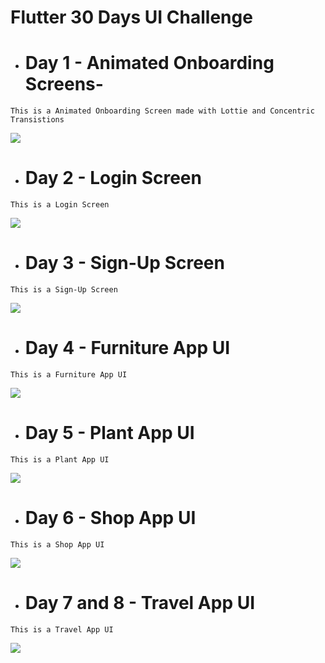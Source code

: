 # Flutter 30 Days UI Challenge

* # Day 1 - Animated Onboarding Screens-
 ```This is a Animated Onboarding Screen made with Lottie and Concentric Transistions```
  
  ![](https://github.com/stp2003/flutter_30_days_ui_challenge/blob/master/lib/Day1_OnboardingScreens/outputs/outputDay1.gif)


* # Day 2 - Login Screen
```This is a Login Screen```
  
  ![](https://github.com/stp2003/flutter_30_days_ui_challenge/blob/master/lib/Day2_LoginScreen/output/loginScreen.gif)


* # Day 3 - Sign-Up Screen
```This is a Sign-Up Screen```
  
  ![](https://github.com/stp2003/flutter_30_days_ui_challenge/blob/master/lib/Day3_SignUpScreen/output/signupScreen.gif)



* # Day 4 - Furniture App UI
```This is a Furniture App UI```
  
  ![](https://github.com/stp2003/flutter_30_days_ui_challenge/blob/master/lib/Day4_FurnitureApp/output/furniture_app.gif)


* # Day 5 - Plant App UI
```This is a Plant App UI```
  
  ![](https://github.com/stp2003/flutter_30_days_ui_challenge/blob/master/lib/Day5_PlantApp/output/plant_app_ui.gif)



* # Day 6 - Shop App UI
```This is a Shop App UI```
  
  ![](https://github.com/stp2003/flutter_30_days_ui_challenge/blob/master/lib/Day6_ShopApp/output/shop_app.gif)



* # Day 7 and 8 - Travel App UI
```This is a Travel App UI```
  
  ![](https://github.com/stp2003/flutter_30_days_ui_challenge/blob/master/lib/Day7_Day8__TravelApp/output/travel_app.gif)







